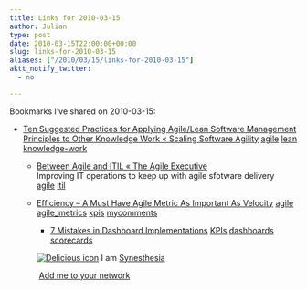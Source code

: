 ```yaml
---
title: Links for 2010-03-15
author: Julian
type: post
date: 2010-03-15T22:00:00+00:00
slug: links-for-2010-03-15 
aliases: ["/2010/03/15/links-for-2010-03-15"]
aktt_notify_twitter:
  - no

---
```

Bookmarks I&#8217;ve shared on 2010-03-15:

  * [Ten Suggested Practices for Applying Agile/Lean Software Management Principles to Other Knowledge Work &laquo; Scaling Software Agility][1] 
    [agile][2] [lean][3] [knowledge-work][4] </li> 
    
      * [Between Agile and ITIL &laquo; The Agile Executive][5]  
        Improving IT operations to keep up with agile sfotware delivery  
        [agile][2] [itil][6] 
      * [Efficiency &#8211; A Must Have Agile Metric As Important As Velocity][7] 
        [agile][2] [agile_metrics][8] [kpis][9] [mycomments][10] </li> 
        
          * [7 Mistakes in Dashboard Implementations][11] 
            [KPIs][12] [dashboards][13] [scorecards][14] </li> </ul> 
            
            <p class="deliciouslink">
              <a href="https://del.icio.us/synesthesia" title="See all my bookmarks on del.icio.us"><img src="https://www.synesthesia.co.uk/images/deliciousicon.jpg" alt="Delicious icon" /></a>&nbsp;I am <a href="https://del.icio.us/synesthesia" title="See all my bookmarks on del.icio.us">Synesthesia</a>
            </p>
            
            <p class="deliciouslink">
              <a href="https://del.icio.us/network?add=synesthesia" title="Add me to your del.icio.us network"><img src="https://www.synesthesia.co.uk/images/add.gif" alt="" /></a>&nbsp;<a href="https://del.icio.us/network?add=synesthesia" title="Add me to your del.icio.us network">Add me to your network</a>
            </p>

 [1]: https://scalingsoftwareagility.wordpress.com/2009/07/01/ten-suggested-practices-for-applying-agilelean-software-management-principles-to-other-knowledge-work
 [2]: https://delicious.com/synesthesia/agile
 [3]: https://delicious.com/synesthesia/lean
 [4]: https://delicious.com/synesthesia/knowledge-work
 [5]: https://theagileexecutive.com/2009/07/07/between-agile-and-itil
 [6]: https://delicious.com/synesthesia/itil
 [7]: https://grantjoung.blogspot.com/2009/07/efficiency-must-have-agile-metric-as.html
 [8]: https://delicious.com/synesthesia/agile_metrics
 [9]: https://delicious.com/synesthesia/kpis
 [10]: https://delicious.com/synesthesia/mycomments
 [11]: https://bpmmag.net/mag/7-mistakes-dashboard-implementations-0603
 [12]: https://delicious.com/synesthesia/KPIs
 [13]: https://delicious.com/synesthesia/dashboards
 [14]: https://delicious.com/synesthesia/scorecards